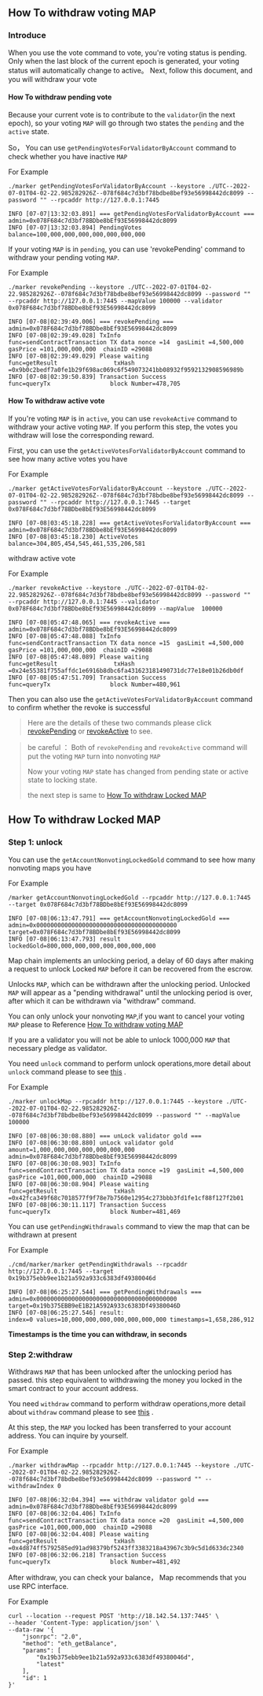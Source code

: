 ## How To withdraw voting MAP

### Introduce

When you use the vote command to vote, you're voting status is pending. Only when the last block of the current epoch is generated, your voting status will automatically change to active。
Next, follow this document, and you will withdraw your vote

#### How To withdraw pending vote

Because your current vote is to contribute to the `validator`(in the next epoch), so your voting `MAP` will go through two states the `pending` and the `active` state.

So， You can use `getPendingVotesForValidatorByAccount` command to  check whether you have inactive `MAP`

For Example
```shell
./marker getPendingVotesForValidatorByAccount --keystore ./UTC--2022-07-01T04-02-22.985282926Z--078f684c7d3bf78bdbe8bef93e56998442dc8099 --password "" --rpcaddr http://127.0.0.1:7445

INFO [07-07|13:32:03.891] === getPendingVotesForValidatorByAccount === admin=0x078F684c7d3bf78BDbe8bEf93E56998442dc8099
INFO [07-07|13:32:03.894] PendingVotes                             balance=100,000,000,000,000,000,000,000
```

If your voting `MAP` is in `pending`, you can use 'revokePending' command to withdraw your pending voting `MAP`.

For Example
```shell
./marker revokePending --keystore ./UTC--2022-07-01T04-02-22.985282926Z--078f684c7d3bf78bdbe8bef93e56998442dc8099 --password "" --rpcaddr http://127.0.0.1:7445 --mapValue 100000 --validator 0x078F684c7d3bf78BDbe8bEf93E56998442dc8099

INFO [07-08|02:39:49.006] === revokePending ===                    admin=0x078F684c7d3bf78BDbe8bEf93E56998442dc8099
INFO [07-08|02:39:49.028] TxInfo                                   func=sendContractTransaction TX data nonce =14  gasLimit =4,500,000  gasPrice =101,000,000,000  chainID =29088
INFO [07-08|02:39:49.029] Please waiting                           func=getResult                txHash =0x9b0c2bedf7a0fe1b29f698ac069c6f549073241bb08932f9592132908596989b
INFO [07-08|02:39:50.839] Transaction Success                      func=queryTx                 block Number=478,705
```

#### How To withdraw active vote

If you're voting `MAP` is in `active`, you can use `revokeActive` command to withdraw your  active voting `MAP`. If you perform this step, the votes you withdraw will lose the corresponding reward.

First, you can use the `getActiveVotesForValidatorByAccount` command to see how many active votes you have

For Example
```shell
./marker getActiveVotesForValidatorByAccount --keystore ./UTC--2022-07-01T04-02-22.985282926Z--078f684c7d3bf78bdbe8bef93e56998442dc8099 --password "" --rpcaddr http://127.0.0.1:7445 --target 0x078F684c7d3bf78BDbe8bEf93E56998442dc8099

INFO [07-08|03:45:18.228] === getActiveVotesForValidatorByAccount === admin=0x078F684c7d3bf78BDbe8bEf93E56998442dc8099
INFO [07-08|03:45:18.230] ActiveVotes                              balance=304,805,454,545,461,535,206,581
```

withdraw active vote

For Example 
```shell
./marker revokeActive --keystore ./UTC--2022-07-01T04-02-22.985282926Z--078f684c7d3bf78bdbe8bef93e56998442dc8099 --password "" --rpcaddr http://127.0.0.1:7445 --validator 0x078F684c7d3bf78BDbe8bEf93E56998442dc8099 --mapValue  100000

INFO [07-08|05:47:48.065] === revokeActive ===                     admin=0x078F684c7d3bf78BDbe8bEf93E56998442dc8099
INFO [07-08|05:47:48.088] TxInfo                                   func=sendContractTransaction TX data nonce =15  gasLimit =4,500,000  gasPrice =101,000,000,000  chainID =29088
INFO [07-08|05:47:48.089] Please waiting                           func=getResult                txHash =0x24e55381f755affdc1e6916b8dbc6fa431623181490731dc77e18e01b26db0df
INFO [07-08|05:47:51.709] Transaction Success                      func=queryTx                 block Number=480,961
```

Then you can also use the `getActiveVotesForValidatorByAccount` command to confirm whether the revoke is successful

> Here are the details of these two commands please click [revokePending](/develop/map-relay-chain/marker/AboutVote.md#revokepending) or [revokeActive](/develop/map-relay-chain/marker/AboutVote.md#revokeactive) to see.

> be careful ： Both of `revokePending` and `revokeActive` command will put the voting `MAP` turn into nonvoting `MAP`
> 
> Now your voting `MAP` state has changed from pending state or active state to locking state.
> 
> the next step is same to [How To withdraw Locked MAP](/develop/map-relay-chain/how-to-withdraw.md#how-to-withdraw-locked-map)


## How To withdraw Locked MAP

### Step 1: unlock

You can use the `getAccountNonvotingLockedGold` command to see how many nonvoting maps you have

For Example
```shell
/marker getAccountNonvotingLockedGold --rpcaddr http://127.0.0.1:7445 --target 0x078F684c7d3bf78BDbe8bEf93E56998442dc8099

INFO [07-08|06:13:47.791] === getAccountNonvotingLockedGold ===    admin=0x0000000000000000000000000000000000000000 target=0x078F684c7d3bf78BDbe8bEf93E56998442dc8099
INFO [07-08|06:13:47.793] result                                   lockedGold=800,000,000,000,000,000,000,000
```

Map chain implements an unlocking period, a delay of 60 days after making a request to unlock Locked `MAP` before it can be recovered from the escrow.

Unlocks `MAP`, which can be withdrawn after the unlocking period. Unlocked `MAP` will appear as a "pending withdrawal" until the unlocking period is over, after which it can be withdrawn via "withdraw" command.

You can only unlock your nonvoting `MAP`,if you want to cancel your voting `MAP` please to Reference [How To withdraw voting MAP](/develop/map-relay-chain/how-to-withdraw.md#how-to-withdraw-voting-map)

If you are a validator you will not be able to unlock 1000,000 `MAP` that necessary pledge as validator.

You need `unlock` command to perform unlock operations,more detail about `unlock` command please to see [this](/develop/map-relay-chain/marker/AboutCommon.md#unlockmap) .

For Example
```shell
./marker unlockMap --rpcaddr http://127.0.0.1:7445 --keystore ./UTC--2022-07-01T04-02-22.985282926Z--078f684c7d3bf78bdbe8bef93e56998442dc8099 --password "" --mapValue 100000

INFO [07-08|06:30:08.880] === unLock validator gold ===
INFO [07-08|06:30:08.880] unLock validator gold                    amount=1,000,000,000,000,000,000,000 admin=0x078F684c7d3bf78BDbe8bEf93E56998442dc8099
INFO [07-08|06:30:08.903] TxInfo                                   func=sendContractTransaction TX data nonce =19  gasLimit =4,500,000  gasPrice =101,000,000,000  chainID =29088
INFO [07-08|06:30:08.904] Please waiting                           func=getResult                txHash =0x42fca349f68c7018577f9f78e7b7560e12954c273bbb3fd1fe1cf88f127f2b01
INFO [07-08|06:30:11.117] Transaction Success                      func=queryTx                 block Number=481,469
```

You can use `getPendingWithdrawals` command to view the map that can be withdrawn at present

For Example
```shell
./cmd/marker/marker getPendingWithdrawals --rpcaddr http://127.0.0.1:7445 --target 0x19b375ebb9ee1b21a592a933c6383df49380046d

INFO [07-08|06:25:27.544] === getPendingWithdrawals ===            admin=0x0000000000000000000000000000000000000000 target=0x19b375EBB9eE1B21A592A933c6383Df49380046D
INFO [07-08|06:25:27.546] result:                                  index=0 values=10,000,000,000,000,000,000,000 timestamps=1,658,286,912
```

**Timestamps is the time you can withdraw, in seconds**

### Step 2:withdraw

Withdraws `MAP` that has been unlocked after the unlocking period has passed. this step equivalent to withdrawing the money you locked in the smart contract to your account address.

You need `withdraw` command to perform withdraw operations,more detail about `withdraw` command please to see [this](/develop/map-relay-chain/marker/AboutCommon.md#withdrawmap) .

At this step, the `MAP` you locked has been transferred to your account address. You can inquire by yourself.

For Example
```shell
./marker withdrawMap --rpcaddr http://127.0.0.1:7445 --keystore ./UTC--2022-07-01T04-02-22.985282926Z--078f684c7d3bf78bdbe8bef93e56998442dc8099 --password "" --withdrawIndex 0

INFO [07-08|06:32:04.394] === withdraw validator gold ===          admin=0x078F684c7d3bf78BDbe8bEf93E56998442dc8099
INFO [07-08|06:32:04.406] TxInfo                                   func=sendContractTransaction TX data nonce =20  gasLimit =4,500,000  gasPrice =101,000,000,000  chainID =29088
INFO [07-08|06:32:04.408] Please waiting                           func=getResult                txHash =0x4d874ff5792585ed91ad98379bf5243ff3383218a43967c3b9c5d1d633dc2340
INFO [07-08|06:32:06.218] Transaction Success                      func=queryTx                 block Number=481,492
```

After withdraw, you can check your balance， Map recommends that you use RPC interface.

For Example
```shell
curl --location --request POST 'http://18.142.54.137:7445' \
--header 'Content-Type: application/json' \
--data-raw '{
    "jsonrpc": "2.0",
    "method": "eth_getBalance",
    "params": [
        "0x19b375ebb9ee1b21a592a933c6383df49380046d",
        "latest"
    ],
    "id": 1
}'
```
